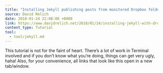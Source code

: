 ```yaml
---
title: "Installing Jekyll publishing posts from monitored Dropbox folder"
source: David Relich
date: 2018-01-24 22:08:00 +0000
link: https://www.davidrelich.net/2018/01/24/installing-jekyll-with-dropbox
content_type: Tutorial
tool:
  - tool/jekyll.md
---
```

This tutorial is not for the faint of heart. There’s a lot of work in Terminal involved and if you don’t know what you’re doing, things can get very ugly, haha! Also, for your convenience, all links that look like this open in a new tab/window.





